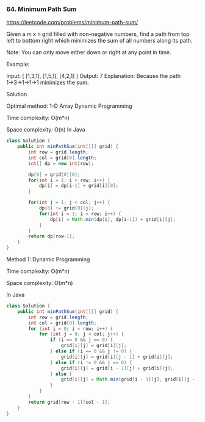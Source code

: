 ### 64. Minimum Path Sum
https://leetcode.com/problems/minimum-path-sum/

Given a m x n grid filled with non-negative numbers, find a path from top left to bottom right which minimizes the sum of all numbers along its path.

Note: You can only move either down or right at any point in time.

Example:

Input:
[
  [1,3,1],
  [1,5,1],
  [4,2,1]
]
Output: 7
Explanation: Because the path 1→3→1→1→1 minimizes the sum.

Solution

Optimal method: 1-D Array Dynamic Programming

Time complexity: O(m*n)

Space complexity: O(n)
In Java
```java
class Solution {
    public int minPathSum(int[][] grid) {
        int row = grid.length;
        int col = grid[0].length;
        int[] dp = new int[row];

        dp[0] = grid[0][0];
        for(int i = 1; i < row; i++) {
            dp[i] = dp[i-1] + grid[i][0];
        }

        for(int j = 1; j < col; j++) {
            dp[0] += grid[0][j];
            for(int i = 1; i < row; i++) {
                dp[i] = Math.min(dp[i], dp[i-1]) + grid[i][j];
            }
        }
        return dp[row-1];
    }
}
```





Method 1: Dynamic Programming

Time complexity: O(m*n)

Space complexity: O(m*n)

In Java
```java
class Solution {
    public int minPathSum(int[][] grid) {
        int row = grid.length;
        int col = grid[0].length;
        for (int i = 0; i < row; i++) {
            for (int j = 0; j < col; j++) {
                if (i == 0 && j == 0) {
                    grid[i][j] = grid[i][j];
                } else if (i == 0 && j != 0) {
                    grid[i][j] = grid[i][j - 1] + grid[i][j];
                } else if (i != 0 && j == 0) {
                    grid[i][j] = grid[i - 1][j] + grid[i][j];
                } else {
                    grid[i][j] = Math.min(grid[i - 1][j], grid[i][j - 1]) + grid[i][j];
                }
            }
        }
        return grid[row - 1][col - 1];
    }
}
```